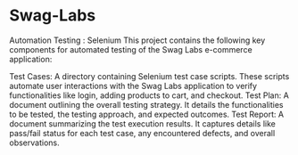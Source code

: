 # Swag-Labs
Automation Testing : Selenium
This project contains the following key components for automated testing of the Swag Labs e-commerce application:

Test Cases: A directory containing Selenium test case scripts. These scripts automate user interactions with the Swag Labs application to verify functionalities like login, adding products to cart, and checkout. 
Test Plan: A document outlining the overall testing strategy. It details the functionalities to be tested, the testing approach, and expected outcomes. Test Report: A document summarizing the test execution results. It captures details like pass/fail status for each test case, any encountered defects, and overall observations.
